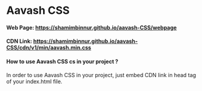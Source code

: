 # Aavash CSS
#### Web Page: https://shamimbinnur.github.io/aavash-CSS/webpage
#### CDN Link: https://shamimbinnur.github.io/aavash-CSS/cdn/v1/min/aavash.min.css


#### How to use Aavash CSS cs in your project ?
In order to use Aavash CSS in your project, just embed CDN link in head tag of your index.html file.
<link rel="stylesheet" href="https://shamimbinnur.github.io/aavash-CSS/cdn/v1/min/aavash.min.css">

